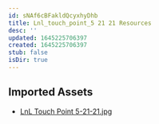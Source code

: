 ```yaml
---
id: sNAf6cBFakldQcyxhyDhb
title: Lnl_touch_point_5 21 21 Resources
desc: ''
updated: 1645225706397
created: 1645225706397
stub: false
isDir: true
---
```

## Imported Assets
- [LnL Touch Point 5-21-21.jpg](/assets/lnl-touch-point-5-21-21.jpg)
